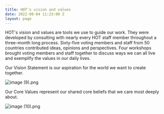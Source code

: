 ```yaml
---
title: HOT's vision and values
date: 2022-08-04 11:23:00 Z
layout: page
---
```


HOT's vision  and values are tools we use to guide our work. They were developed by  consulting with nearly every HOT staff member throughout a three-month long process. Sixty-five voting members and staff from 50 countries contributed ideas, opinions and perspectives. Four workshops brought voting members and staff together to discuss ways we can all live and exemplify the values in our daily lives.

Our Vision Statement is our aspiration for the world we want to create together.

![image (9).png](https://cdn.hotosm.org/website/image+(9).png)

Our Core Values represent our shared core beliefs that we care most deeply about.

![image (10).png](https://cdn.hotosm.org/website/image+(10).png)